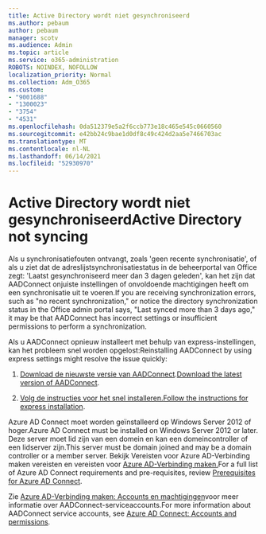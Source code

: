 ```yaml
---
title: Active Directory wordt niet gesynchroniseerd
ms.author: pebaum
author: pebaum
manager: scotv
ms.audience: Admin
ms.topic: article
ms.service: o365-administration
ROBOTS: NOINDEX, NOFOLLOW
localization_priority: Normal
ms.collection: Adm_O365
ms.custom:
- "9001688"
- "1300023"
- "3754"
- "4531"
ms.openlocfilehash: 0da512379e5a2f6ccb773e18c465e545c0660560
ms.sourcegitcommit: e42bb24c9bae1d0df8c49c424d2aa5e7466703ac
ms.translationtype: MT
ms.contentlocale: nl-NL
ms.lasthandoff: 06/14/2021
ms.locfileid: "52930970"
---
```

# <a name="active-directory-not-syncing"></a><span data-ttu-id="c4309-102">Active Directory wordt niet gesynchroniseerd</span><span class="sxs-lookup"><span data-stu-id="c4309-102">Active Directory not syncing</span></span>

<span data-ttu-id="c4309-103">Als u synchronisatiefouten ontvangt, zoals 'geen recente synchronisatie', of als u ziet dat de adreslijstsynchronisatiestatus in de beheerportal van Office zegt: 'Laatst gesynchroniseerd meer dan 3 dagen geleden', kan het zijn dat AADConnect onjuiste instellingen of onvoldoende machtigingen heeft om een synchronisatie uit te voeren.</span><span class="sxs-lookup"><span data-stu-id="c4309-103">If you are receiving synchronization errors, such as "no recent synchronization," or notice the directory synchronization status in the Office admin portal says, "Last synced more than 3 days ago," it may be that AADConnect has incorrect settings or insufficient permissions to perform a synchronization.</span></span>  

<span data-ttu-id="c4309-104">Als u AADConnect opnieuw installeert met behulp van express-instellingen, kan het probleem snel worden opgelost:</span><span class="sxs-lookup"><span data-stu-id="c4309-104">Reinstalling AADConnect by using express settings might resolve the issue quickly:</span></span>

1. <span data-ttu-id="c4309-105">[Download de nieuwste versie van AADConnect](https://go.microsoft.com/fwlink/?LinkId=615771).</span><span class="sxs-lookup"><span data-stu-id="c4309-105">[Download the latest version of AADConnect](https://go.microsoft.com/fwlink/?LinkId=615771).</span></span>

2. <span data-ttu-id="c4309-106">[Volg de instructies voor het snel installeren.](/azure/active-directory/hybrid/how-to-connect-install-express)</span><span class="sxs-lookup"><span data-stu-id="c4309-106">[Follow the instructions for express installation](/azure/active-directory/hybrid/how-to-connect-install-express).</span></span>

<span data-ttu-id="c4309-107">Azure AD Connect moet worden geïnstalleerd op Windows Server 2012 of hoger.</span><span class="sxs-lookup"><span data-stu-id="c4309-107">Azure AD Connect must be installed on Windows Server 2012 or later.</span></span> <span data-ttu-id="c4309-108">Deze server moet lid zijn van een domein en kan een domeincontroller of een lidserver zijn.</span><span class="sxs-lookup"><span data-stu-id="c4309-108">This server must be domain joined and may be a domain controller or a member server.</span></span> <span data-ttu-id="c4309-109">Bekijk Vereisten voor Azure AD-Verbinding maken vereisten en vereisten voor [Azure AD-Verbinding maken.](/azure/active-directory/hybrid/how-to-connect-install-prerequisites)</span><span class="sxs-lookup"><span data-stu-id="c4309-109">For a full list of Azure AD Connect requirements and pre-requisites, review [Prerequisites for Azure AD Connect](/azure/active-directory/hybrid/how-to-connect-install-prerequisites).</span></span>

<span data-ttu-id="c4309-110">Zie [Azure AD-Verbinding maken: Accounts en machtigingen](/azure/active-directory/hybrid/reference-connect-accounts-permissions)voor meer informatie over AADConnect-serviceaccounts.</span><span class="sxs-lookup"><span data-stu-id="c4309-110">For more information about AADConnect service accounts, see [Azure AD Connect: Accounts and permissions](/azure/active-directory/hybrid/reference-connect-accounts-permissions).</span></span>
